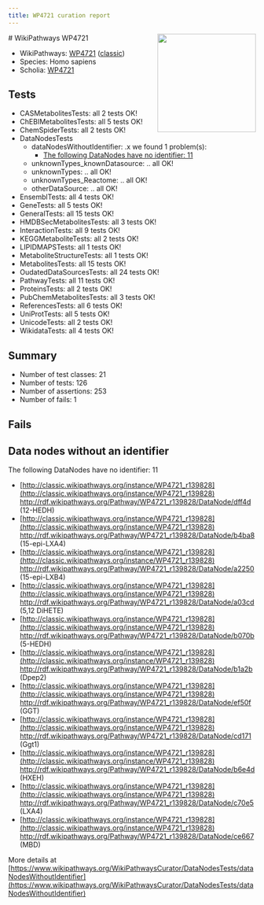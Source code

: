 ```yaml
---
title: WP4721 curation report
---
```


<img style="float: right; width: 200px" src="https://upload.wikimedia.org/wikipedia/commons/thumb/8/83/Wplogo_with_text_500.png/640px-Wplogo_with_text_500.png" />
# WikiPathways WP4721

* WikiPathways: [WP4721](https://wikipathways.org/pathways/WP4721) ([classic](https://classic.wikipathways.org/instance/WP4721))
* Species: Homo sapiens
* Scholia: [WP4721](https://scholia.toolforge.org/wikipathways/WP4721)
## Tests
* CASMetabolitesTests: all 2 tests OK!
* ChEBIMetabolitesTests: all 5 tests OK!
* ChemSpiderTests: all 2 tests OK!
* DataNodesTests
    * dataNodesWithoutIdentifier: .x we found 1 problem(s):
        * [The following DataNodes have no identifier: 11](#8792c491)
    * unknownTypes_knownDatasource: .. all OK!
    * unknownTypes: .. all OK!
    * unknownTypes_Reactome: .. all OK!
    * otherDataSource: .. all OK!
* EnsemblTests: all 4 tests OK!
* GeneTests: all 5 tests OK!
* GeneralTests: all 15 tests OK!
* HMDBSecMetabolitesTests: all 3 tests OK!
* InteractionTests: all 9 tests OK!
* KEGGMetaboliteTests: all 2 tests OK!
* LIPIDMAPSTests: all 1 tests OK!
* MetaboliteStructureTests: all 1 tests OK!
* MetabolitesTests: all 15 tests OK!
* OudatedDataSourcesTests: all 24 tests OK!
* PathwayTests: all 11 tests OK!
* ProteinsTests: all 2 tests OK!
* PubChemMetabolitesTests: all 3 tests OK!
* ReferencesTests: all 6 tests OK!
* UniProtTests: all 5 tests OK!
* UnicodeTests: all 2 tests OK!
* WikidataTests: all 4 tests OK!


## Summary

* Number of test classes: 21
* Number of tests: 126
* Number of assertions: 253
* Number of fails: 1

## Fails

<a name="8792c491" />

## Data nodes without an identifier

The following DataNodes have no identifier: 11

* [http://classic.wikipathways.org/instance/WP4721_r139828](http://classic.wikipathways.org/instance/WP4721_r139828) http://rdf.wikipathways.org/Pathway/WP4721_r139828/DataNode/dff4d (12-HEDH)
* [http://classic.wikipathways.org/instance/WP4721_r139828](http://classic.wikipathways.org/instance/WP4721_r139828) http://rdf.wikipathways.org/Pathway/WP4721_r139828/DataNode/b4ba8 (15-epi-LXA4)
* [http://classic.wikipathways.org/instance/WP4721_r139828](http://classic.wikipathways.org/instance/WP4721_r139828) http://rdf.wikipathways.org/Pathway/WP4721_r139828/DataNode/a2250 (15-epi-LXB4)
* [http://classic.wikipathways.org/instance/WP4721_r139828](http://classic.wikipathways.org/instance/WP4721_r139828) http://rdf.wikipathways.org/Pathway/WP4721_r139828/DataNode/a03cd (5,12 DiHETE)
* [http://classic.wikipathways.org/instance/WP4721_r139828](http://classic.wikipathways.org/instance/WP4721_r139828) http://rdf.wikipathways.org/Pathway/WP4721_r139828/DataNode/b070b (5-HEDH)
* [http://classic.wikipathways.org/instance/WP4721_r139828](http://classic.wikipathways.org/instance/WP4721_r139828) http://rdf.wikipathways.org/Pathway/WP4721_r139828/DataNode/b1a2b (Dpep2)
* [http://classic.wikipathways.org/instance/WP4721_r139828](http://classic.wikipathways.org/instance/WP4721_r139828) http://rdf.wikipathways.org/Pathway/WP4721_r139828/DataNode/ef50f (GGT)
* [http://classic.wikipathways.org/instance/WP4721_r139828](http://classic.wikipathways.org/instance/WP4721_r139828) http://rdf.wikipathways.org/Pathway/WP4721_r139828/DataNode/cd171 (Ggt1)
* [http://classic.wikipathways.org/instance/WP4721_r139828](http://classic.wikipathways.org/instance/WP4721_r139828) http://rdf.wikipathways.org/Pathway/WP4721_r139828/DataNode/b6e4d (HXEH)
* [http://classic.wikipathways.org/instance/WP4721_r139828](http://classic.wikipathways.org/instance/WP4721_r139828) http://rdf.wikipathways.org/Pathway/WP4721_r139828/DataNode/c70e5 (LXA4)
* [http://classic.wikipathways.org/instance/WP4721_r139828](http://classic.wikipathways.org/instance/WP4721_r139828) http://rdf.wikipathways.org/Pathway/WP4721_r139828/DataNode/ce667 (MBD)


More details at [https://www.wikipathways.org/WikiPathwaysCurator/DataNodesTests/dataNodesWithoutIdentifier](https://www.wikipathways.org/WikiPathwaysCurator/DataNodesTests/dataNodesWithoutIdentifier)

